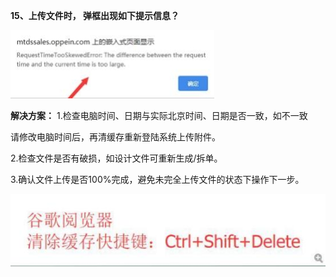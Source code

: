 <a name="bookmark15"></a>**15、上传文件时， 弹框出现如下提示信息？**

![](Aspose.Words.2610f736-33b8-47be-9919-fb6e541eee67.022.jpeg)

**解决方案：**  1.检查电脑时间、日期与实际北京时间、日期是否一致，如不一致

请修改电脑时间后，再清缓存重新登陆系统上传附件。

2\.检查文件是否有破损，如设计文件可重新生成/拆单。

3\.确认文件上传是否100%完成，避免未完全上传文件的状态下操作下一步。

![](Aspose.Words.2610f736-33b8-47be-9919-fb6e541eee67.023.jpeg)


